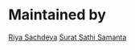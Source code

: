 # Maintained by
[Riya Sachdeva](https://github.com/riyasach189)
[Surat Sathi Samanta](https://github.com/kio42069)
